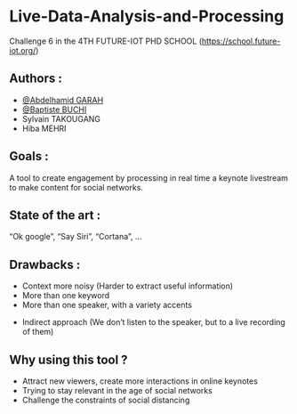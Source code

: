 #  Live-Data-Analysis-and-Processing

Challenge 6 in the 4TH FUTURE-IOT PHD SCHOOL (https://school.future-iot.org/)

## Authors :

- [@Abdelhamid GARAH](https://github.com/Atchaw)
- [@Baptiste BUCHI](https://github.com/BBUCHI)
- Sylvain TAKOUGANG 
- Hiba MEHRI

## Goals : 

A tool to create engagement by processing in real time a keynote livestream to make content for social networks.

## State of the art : 

“Ok google”, “Say Siri”, “Cortana”, …

## Drawbacks :
- Context more noisy (Harder to extract useful information)
- More than one keyword
- More than one speaker, with a variety accents
* Indirect approach (We don’t listen to the speaker, but to a live recording of them)

## Why using this tool ?

- Attract new viewers, create more interactions in online keynotes
- Trying to stay relevant in the age of social networks
- Challenge the constraints of social distancing
